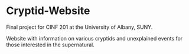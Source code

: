 # Cryptid-Website
Final project for CINF 201 at the University of Albany, SUNY.

Website with information on various cryptids and unexplained events for those interested in the supernatural.
